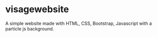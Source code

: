 # visagewebsite
A simple website made with HTML, CSS, Bootstrap, Javascript with a particle js background. 
